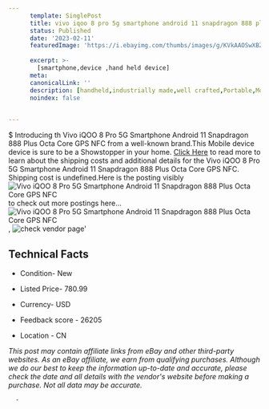 ```yaml
---
      template: SinglePost
      title: vivo iqoo 8 pro 5g smartphone android 11 snapdragon 888 plus octa core gps nfc
      status: Published
      date: '2023-02-11'
      featuredImage: 'https://i.ebayimg.com/thumbs/images/g/KVkAAOSwXBZhLEa8/s-l225.jpg'
      
      excerpt: >-
        [smartphone,device ,hand held device]
      meta:
      canonicalLink: ''
      description: [handheld,industrially made,well crafted,Portable,Mobile,Compact,Convenient,Lightweight,Maneuverable,Man-portable,Miniature,Carriable,Hand-held,Light,Holdable,Transportable,Mobile device,Pocket-sized,On-the-go,Wireless,Cordless,Compact size,Convenient size, smartphone,device ,hand held device]
      noindex: false
      

---
```

$
      Introducing th Vivo iQOO 8 Pro 5G Smartphone Android 11 Snapdragon 888 Plus Octa Core GPS NFC from a well-known brand.This Mobile device device  is sure to be a Showstopper in your home. [Click Here](https://www.ebay.com/itm/174915132341?hash=item28b9c11bb5%3Ag%3AKVkAAOSwXBZhLEa8&mkevt=1&mkcid=1&mkrid=711-53200-19255-0&campid=%253CePNCampaignId%253E&customid=%253CreferenceId%253E&toolid=10049) to read more to learn about the shipping costs and additional details for the Vivo iQOO 8 Pro 5G Smartphone Android 11 Snapdragon 888 Plus Octa Core GPS NFC. Shipping cost is undefined.Here is the posting visibly ![Vivo iQOO 8 Pro 5G Smartphone Android 11 Snapdragon 888 Plus Octa Core GPS NFC](https://i.ebayimg.com/thumbs/images/g/KVkAAOSwXBZhLEa8/s-l225.jpg) to check out more postings here... ![Vivo iQOO 8 Pro 5G Smartphone Android 11 Snapdragon 888 Plus Octa Core GPS NFC](https://i.ebayimg.com/images/g/KVkAAOSwXBZhLEa8/s-l960.jpg), ![check vendor page](https://origin-galleryplus.ebayimg.com/ws/web/174915132341_2_0_1/225x225.jpg,https://origin-galleryplus.ebayimg.com/ws/web/174915132341_3_0_1/225x225.jpg,https://origin-galleryplus.ebayimg.com/ws/web/174915132341_4_0_1/225x225.jpg,https://origin-galleryplus.ebayimg.com/ws/web/174915132341_5_0_1/225x225.jpg,https://origin-galleryplus.ebayimg.com/ws/web/174915132341_6_0_1/225x225.jpg)'

      

 ## Technical Facts 



     
      

 - Condition- New 


      

 - Listed Price- 780.99 


      

 - Currency- USD 


      

 - Feedback score - 26205 


      

 - Location - CN 


      
      

 *_This post may contain affiliate links from eBay and other third-party websites. As an eBay affiliate, we earn from qualifying purchases. Although we do our best to keep the information up-to-date and accurate, please check the date and all details with the vendor's website before making a purchase. Not all data may be accurate._*




      -
